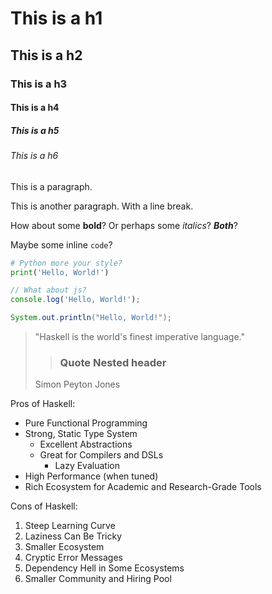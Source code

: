 # This is a h1

## This is a h2

### This is a h3

#### This is a h4

##### This is a h5

###### This is a h6

This is a paragraph.

This is another paragraph.
With a line break.

How about some **bold**? Or perhaps some *italics*? ***Both***?

Maybe some inline `code`?

```python
# Python more your style?
print('Hello, World!')
``` 
```js
// What about js?
console.log('Hello, World!');
``` 
```java
System.out.println("Hello, World!");
```
> "Haskell is the world's finest imperative language."
>> ### Quote Nested header
> Simon Peyton Jones

Pros of Haskell:
- Pure Functional Programming
- Strong, Static Type System
  - Excellent Abstractions
  - Great for Compilers and DSLs
    - Lazy Evaluation
- High Performance (when tuned)
- Rich Ecosystem for Academic and Research-Grade Tools

Cons of Haskell:
1. Steep Learning Curve
2. Laziness Can Be Tricky
3. Smaller Ecosystem
4. Cryptic Error Messages
5. Dependency Hell in Some Ecosystems
6. Smaller Community and Hiring Pool